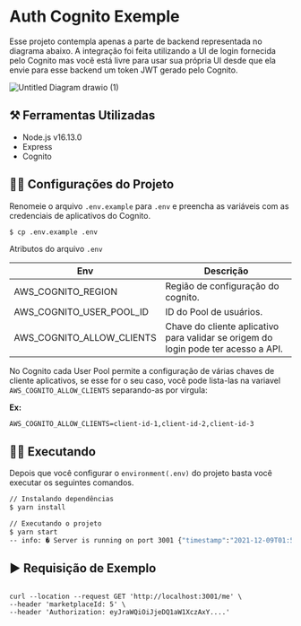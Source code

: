 # Auth Cognito Exemple

Esse projeto contempla apenas a parte de backend representada no diagrama abaixo. A integração foi feita utilizando a UI de login fornecida pelo Cognito mas você está livre para usar sua própria UI desde que ela envie para esse backend um token JWT gerado pelo Cognito.
 

![Untitled Diagram drawio (1)](https://user-images.githubusercontent.com/29002558/145313058-33aa98c5-4be8-47cb-8ebc-9a9948d127ab.png)

## ⚒️ Ferramentas Utilizadas 
  - Node.js v16.13.0
  - Express
  - Cognito

## 👨‍💻 Configurações do Projeto

Renomeie o arquivo `.env.example` para `.env` e preencha as variáveis com as credenciais de aplicativos do Cognito.

```sh
$ cp .env.example .env
```

Atributos do arquivo `.env`

| Env | Descrição |
| --- | --- |
| AWS_COGNITO_REGION | Região de configuração do cognito. |
| AWS_COGNITO_USER_POOL_ID | ID do Pool de usuários. |
| AWS_COGNITO_ALLOW_CLIENTS | Chave do cliente aplicativo para validar se origem do login pode ter acesso a API. |

No Cognito cada User Pool permite a configuração de várias chaves de cliente aplicativos, se esse for o seu caso, você pode lista-las na variavel `AWS_COGNITO_ALLOW_CLIENTS` separando-as por virgula:

**Ex:**
```.env
AWS_COGNITO_ALLOW_CLIENTS=client-id-1,client-id-2,client-id-3
```

## 👨‍💻 Executando

Depois que você configurar o `environment(.env)` do projeto basta você executar os seguintes comandos.

```sh
// Instalando dependências
$ yarn install
```

```sh
// Executando o projeto
$ yarn start
-- info: � Server is running on port 3001 {"timestamp":"2021-12-09T01:51:00.618Z"}
```

## ▶️ Requisição de Exemplo

```curl

curl --location --request GET 'http://localhost:3001/me' \
--header 'marketplaceId: 5' \
--header 'Authorization: eyJraWQiOiJjeDQ1aW1XczAxY....'

```

